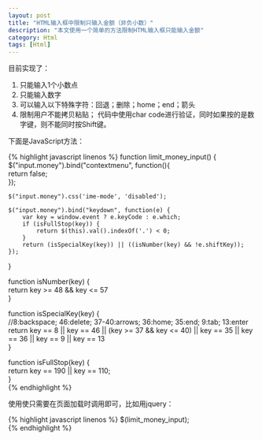 ```yaml
---
layout: post
title: "HTML输入框中限制只输入金额（非负小数）"
description: "本文使用一个简单的方法限制HTML输入框只能输入金额"
category: Html
tags: [Html]
---
```

目前实现了：
1. 只能输入1个小数点
2. 只能输入数字
3. 可以输入以下特殊字符：回退；删除；home；end；箭头
4. 限制用户不能拷贝粘贴；
代码中使用char code进行验证，同时如果按的是数字键，则不能同时按Shift键。
 
下面是JavaScript方法：

{% highlight javascript linenos %}
function limit_money_input() {  
    $("input.money").bind("contextmenu", function(){  
        return false;  
    });  
  
    $("input.money").css('ime-mode', 'disabled');  
      
    $("input.money").bind("keydown", function(e) {  
        var key = window.event ? e.keyCode : e.which;  
        if (isFullStop(key)) {  
            return $(this).val().indexOf('.') < 0;  
        }  
        return (isSpecialKey(key)) || ((isNumber(key) && !e.shiftKey));  
    });  
}  
  
function isNumber(key) {  
    return key >= 48 && key <= 57  
}  
  
function isSpecialKey(key) {  
    //8:backspace; 46:delete; 37-40:arrows; 36:home; 35:end; 9:tab; 13:enter  
    return key == 8 || key == 46 || (key >= 37 && key <= 40) || key == 35 || key == 36 || key == 9 || key == 13  
}  
  
function isFullStop(key) {  
    return key == 190 || key == 110;  
}  
{% endhighlight %}

 
使用使只需要在页面加载时调用即可，比如用jquery：

{% highlight javascript linenos %}
$(limit_money_input);  
{% endhighlight %}
 
